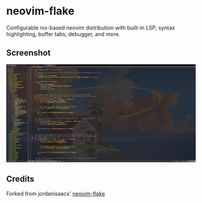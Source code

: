 # neovim-flake

Configurable nix-based neovim distribution with built-in LSP, syntax
highlighting, buffer tabs, debugger, and more.

## Screenshot

![screenshot](./screenshot.png)

## Credits
Forked from jordanisaacs'
[neovim-flake](https://github.com/jordanisaacs/neovim-flake)
